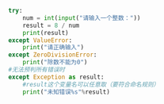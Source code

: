 
<BlogInfo title="2.捕获错误类型" author="白日梦想猿" pv=0 read_times=0 pre_cost_time=0分13秒 category="异常" tag_list="['异常']" create_time="2020.03.16 16:21:18" update_time="2020.03.16 16:55:42" />

```python
try:
    num = int(input("请输入一个整数："))
    result = 8 / num
    print(result)
except ValueError:
    print("请正确输入")
except ZeroDivisionError:
    print("除数不能为0")
#无法预判所有错误时
except Exception as result:
    #result这个变量名可以任意取（要符合命名规则）
    print("未知错误%s"%result)




```
